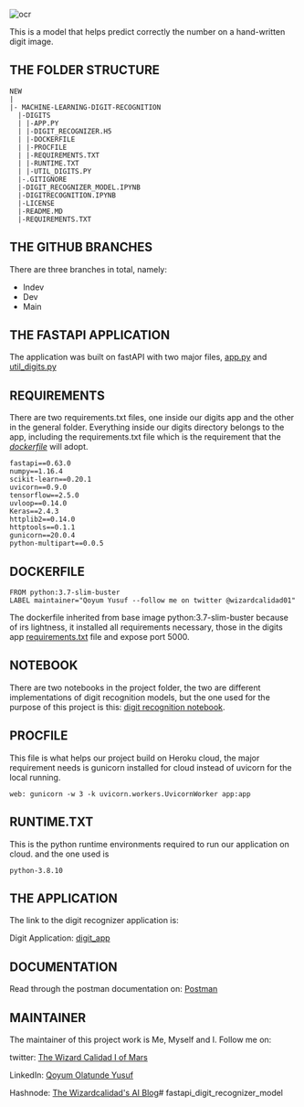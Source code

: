 ![ocr](https://geekgirljoy.files.wordpress.com/2017/05/ocr3.png)

This is a model that helps predict correctly the number on a hand-written digit image.

## THE FOLDER STRUCTURE
```
NEW
|
|- MACHINE-LEARNING-DIGIT-RECOGNITION
  |-DIGITS
  | |-APP.PY
  | |-DIGIT_RECOGNIZER.H5
  | |-DOCKERFILE
  | |-PROCFILE
  | |-REQUIREMENTS.TXT
  | |-RUNTIME.TXT
  | |-UTIL_DIGITS.PY
  |-.GITIGNORE
  |-DIGIT_RECOGNIZER_MODEL.IPYNB
  |-DIGITRECOGNITION.IPYNB
  |-LICENSE
  |-README.MD
  |-REQUIREMENTS.TXT

  ```

## THE GITHUB BRANCHES

There are three branches in total, namely:
- Indev
- Dev
- Main

## THE FASTAPI APPLICATION

The application was built on fastAPI with two major files, [app.py](https://github.com/wizardcalidad/machine-learning-digit-recognition/blob/indev/digits/app.py) and [util_digits.py](https://github.com/wizardcalidad/machine-learning-digit-recognition/blob/indev/digits/util_digits.py)

## REQUIREMENTS
There are two requirements.txt files, one inside our digits app and the other in the general folder. Everything inside our digits directory belongs to the app, including the requirements.txt file which is the requirement that the [*dockerfile*](https://github.com/wizardcalidad/machine-learning-digit-recognition/blob/indev/digits/Dockerfile) will adopt. 

```
fastapi==0.63.0
numpy==1.16.4
scikit-learn==0.20.1
uvicorn==0.9.0
tensorflow==2.5.0
uvloop==0.14.0
Keras==2.4.3
httplib2==0.14.0
httptools==0.1.1
gunicorn==20.0.4
python-multipart==0.0.5
```

## DOCKERFILE

```
FROM python:3.7-slim-buster
LABEL maintainer="Qoyum Yusuf --follow me on twitter @wizardcalidad01"
```
The dockerfile inherited from base image python:3.7-slim-buster because of irs lightness, it installed all requirements necessary, those in the digits app [requirements.txt](https://github.com/wizardcalidad/machine-learning-digit-recognition/blob/indev/digits/requirements.txt) file and expose port 5000.

## NOTEBOOK

There are two notebooks in the project folder, the two are different implementations of digit recognition models, but the one used for the purpose of this project is this: [digit recognition notebook](https://github.com/wizardcalidad/machine-learning-digit-recognition/blob/indev/digit_recognizer_model.ipynb).

## PROCFILE

This file is what helps our project build on Heroku cloud, the major requirement needs is gunicorn installed for cloud instead of uvicorn for the local running.

```
web: gunicorn -w 3 -k uvicorn.workers.UvicornWorker app:app
```

## RUNTIME.TXT

This is the python runtime environments required to run our application on cloud. and the one used is 

```
python-3.8.10
```

## THE APPLICATION
The link to the digit recognizer application is: 

Digit Application: [digit_app](https://digit-stage-app.herokuapp.com/)


## DOCUMENTATION

Read through the postman documentation on: [Postman](https://bit.ly/3cx6zpU) 


## MAINTAINER

The maintainer of this project work is Me, Myself and I. Follow me on: 

twitter: [The Wizard Calidad I of Mars](https://twitter.com/wizardcalidad01)

LinkedIn: [Qoyum Olatunde Yusuf](https://linkedin.com/in/wizardcalidad)

Hashnode: [The Wizardcalidad's AI Blog](wizardcalidad.hashnode.dev)# fastapi_digit_recognizer_model
